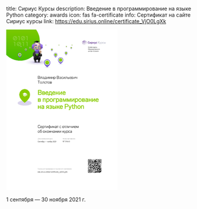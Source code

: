 title: Сириус Курсы
description: Введение в программирование на языке Python
category: awards
icon: fas fa-certificate
info: Сертификат на сайте Сириус курсы
link: https://edu.sirius.online/certificate_VjO0LgXk

<a href="/static/img/awards/python.pdf" target="_blank" alt="python">
    <img src="/static/img/awards/python.png" width="300">
</a>

1 сентября — 30 ноября 2021 г.